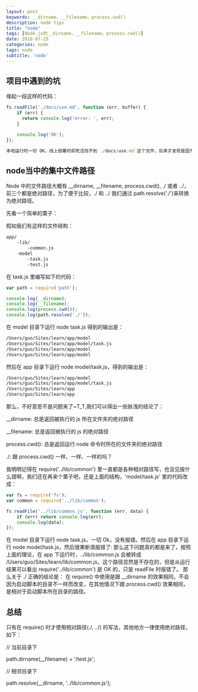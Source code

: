 ```yaml
---
layout: post
keywords: __dirname，__filename，process.cwd()
description: node tips
title: "node"
tags: [Node.js的__dirname，__filename，process.cwd()]
date: 2018-07-25
categories: node
tags: node
subtitle: 'node'
---
```


## 项目中遇到的坑
缘起一段这样的代码：
```javascript
fs.readFile('./docs/use.md', function (err, buffer) {
    if (err) {
      return console.log('error: ', err);
    }

    console.log('OK');
});

本地运行时一切 OK，线上部署时却死活找不到 ./docs/use.md 这个文件，后来才发现是因为线上启动应用时不是从当前目录启动了，不过为什么启动脚本的位置也会影响这个路径呢，且往下看。
```


## node当中的集中文件路径

Node 中的文件路径大概有 __dirname, __filename, process.cwd(), ./ 或者 ../，前三个都是绝对路径，为了便于比较，./ 和 ../ 我们通过 path.resolve('./')来转换为绝对路径。

先看一个简单的栗子：

假如我们有这样的文件结构：
```html
app/
    -lib/
        -common.js
    -model
        -task.js
        -test.js
```
在 task.js 里编写如下的代码：

```javascript
var path = require('path');

console.log(__dirname);
console.log(__filename);
console.log(process.cwd());
console.log(path.resolve('./'));
```
在 model 目录下运行 node task.js 得到的输出是：
```html
/Users/guo/Sites/learn/app/model
/Users/guo/Sites/learn/app/model/task.js
/Users/guo/Sites/learn/app/model
/Users/guo/Sites/learn/app/model
```
然后在 app 目录下运行 node model/task.js，得到的输出是：

```html
/Users/guo/Sites/learn/app/model
/Users/guo/Sites/learn/app/model/task.js
/Users/guo/Sites/learn/app
/Users/guo/Sites/learn/app
```
那么，不好意思不是问题来了~T_T,我们可以得出一些肤浅的结论了：

__dirname: 总是返回被执行的 js 所在文件夹的绝对路径

__filename: 总是返回被执行的 js 的绝对路径

process.cwd(): 总是返回运行 node 命令时所在的文件夹的绝对路径

./: 跟 process.cwd() 一样、一样、一样的吗？

我明明记得在 require('../lib/common') 里一直都是各种相对路径写，也没见报什么错啊，我们还在再来个栗子吧，还是上面的结构，'model/task.js' 里的代码改成：
```javascript
var fs = require('fs');
var common = require('../lib/common');

fs.readFile('../lib/common.js', function (err, data) {
    if (err) return console.log(err);
    console.log(data);
});
```
在 model 目录下运行 node task.js，一切 Ok，没有报错。然后在 app 目录下运行 node model/task.js，然后很果断滴报错了:
那么这下问题真的都是来了，按照上面的理论，在 app 下运行时，../lib/common.js 会被转成 /Users/guo/Sites/learn/lib/common.js，这个路径显然是不存在的，但是从运行结果可以看出 require('../lib/common') 是 OK 的，只是 readFile 时报错了。
那么关于 ./ 正确的结论是：
在 require() 中使用是跟 __dirname 的效果相同，不会因为启动脚本的目录不一样而改变，在其他情况下跟 process.cwd() 效果相同，是相对于启动脚本所在目录的路径。

## 总结
只有在 require() 时才使用相对路径(./, ../) 的写法，其他地方一律使用绝对路径，如下：

// 当前目录下

path.dirname(__filename) + '/test.js';

// 相邻目录下

path.resolve(__dirname, '../lib/common.js');

